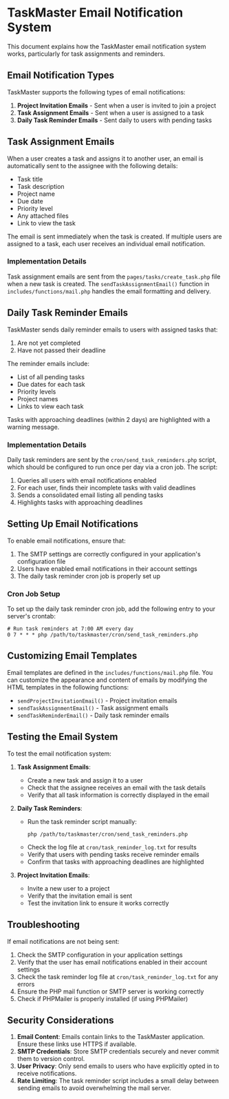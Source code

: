 # TaskMaster Email Notification System

This document explains how the TaskMaster email notification system works, particularly for task assignments and reminders.

## Email Notification Types

TaskMaster supports the following types of email notifications:

1. **Project Invitation Emails** - Sent when a user is invited to join a project
2. **Task Assignment Emails** - Sent when a user is assigned to a task
3. **Daily Task Reminder Emails** - Sent daily to users with pending tasks

## Task Assignment Emails

When a user creates a task and assigns it to another user, an email is automatically sent to the assignee with the following details:

- Task title
- Task description
- Project name
- Due date
- Priority level
- Any attached files
- Link to view the task

The email is sent immediately when the task is created. If multiple users are assigned to a task, each user receives an individual email notification.

### Implementation Details

Task assignment emails are sent from the `pages/tasks/create_task.php` file when a new task is created. The `sendTaskAssignmentEmail()` function in `includes/functions/mail.php` handles the email formatting and delivery.

## Daily Task Reminder Emails

TaskMaster sends daily reminder emails to users with assigned tasks that:

1. Are not yet completed
2. Have not passed their deadline

The reminder emails include:

- List of all pending tasks
- Due dates for each task
- Priority levels
- Project names
- Links to view each task

Tasks with approaching deadlines (within 2 days) are highlighted with a warning message.

### Implementation Details

Daily task reminders are sent by the `cron/send_task_reminders.php` script, which should be configured to run once per day via a cron job. The script:

1. Queries all users with email notifications enabled
2. For each user, finds their incomplete tasks with valid deadlines
3. Sends a consolidated email listing all pending tasks
4. Highlights tasks with approaching deadlines

## Setting Up Email Notifications

To enable email notifications, ensure that:

1. The SMTP settings are correctly configured in your application's configuration file
2. Users have enabled email notifications in their account settings
3. The daily task reminder cron job is properly set up

### Cron Job Setup

To set up the daily task reminder cron job, add the following entry to your server's crontab:

```
# Run task reminders at 7:00 AM every day
0 7 * * * php /path/to/taskmaster/cron/send_task_reminders.php
```

## Customizing Email Templates

Email templates are defined in the `includes/functions/mail.php` file. You can customize the appearance and content of emails by modifying the HTML templates in the following functions:

- `sendProjectInvitationEmail()` - Project invitation emails
- `sendTaskAssignmentEmail()` - Task assignment emails
- `sendTaskReminderEmail()` - Daily task reminder emails

## Testing the Email System

To test the email notification system:

1. **Task Assignment Emails**:
   - Create a new task and assign it to a user
   - Check that the assignee receives an email with the task details
   - Verify that all task information is correctly displayed in the email

2. **Daily Task Reminders**:
   - Run the task reminder script manually:
     ```
     php /path/to/taskmaster/cron/send_task_reminders.php
     ```
   - Check the log file at `cron/task_reminder_log.txt` for results
   - Verify that users with pending tasks receive reminder emails
   - Confirm that tasks with approaching deadlines are highlighted

3. **Project Invitation Emails**:
   - Invite a new user to a project
   - Verify that the invitation email is sent
   - Test the invitation link to ensure it works correctly

## Troubleshooting

If email notifications are not being sent:

1. Check the SMTP configuration in your application settings
2. Verify that the user has email notifications enabled in their account settings
3. Check the task reminder log file at `cron/task_reminder_log.txt` for any errors
4. Ensure the PHP mail function or SMTP server is working correctly
5. Check if PHPMailer is properly installed (if using PHPMailer)

## Security Considerations

1. **Email Content**: Emails contain links to the TaskMaster application. Ensure these links use HTTPS if available.
2. **SMTP Credentials**: Store SMTP credentials securely and never commit them to version control.
3. **User Privacy**: Only send emails to users who have explicitly opted in to receive notifications.
4. **Rate Limiting**: The task reminder script includes a small delay between sending emails to avoid overwhelming the mail server. 